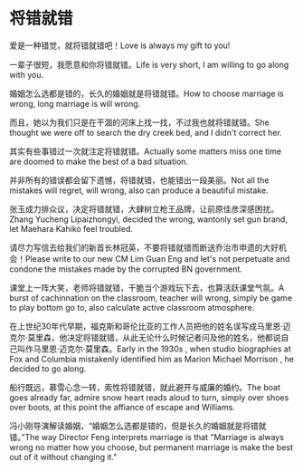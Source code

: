 # 将错就错

<p><span class="chinese">爱是一种错觉，就将错就错吧！</span><span class="english">Love is always my gift to you!</span></p>

<p><span class="chinese">一辈子很短，我愿意和你将错就错。</span><span class="english">Life is very short, I am willing to go along with you.</span></p>

<p><span class="chinese">婚姻怎么选都是错的，长久的婚姻就是将错就错。</span><span class="english">How to choose marriage is wrong, long marriage is will wrong.</span></p>

<p><span class="chinese">而且，她以为我们只是在干涸的河床上找一找，不过我也就将错就错。</span><span class="english">She thought we were off to search the dry creek bed, and I didn't correct her.</span></p>

<p><span class="chinese">其实有些事错过一次就注定将错就错。</span><span class="english">Actually some matters miss one time are doomed to make the best of a bad situation.</span></p>

<p><span class="chinese">并非所有的错误都会留下遗憾，将错就错，也能错出一段美丽。</span><span class="english">Not all the mistakes will regret, will wrong, also can produce a beautiful mistake.</span></p>

<p><span class="chinese">张玉成力排众议，决定将错就错，大肆树立枪王品牌，让前原佳彦深感困扰。</span><span class="english">Zhang Yucheng Lipaizhongyi, decided the wrong, wantonly set gun brand, let Maehara Kahiko feel troubled.</span></p>

<p><span class="chinese">请尽力写信去给我们的新首长林冠英，不要将错就错而断送乔治市申遗的大好机会！</span><span class="english">Please write to our new CM Lim Guan Eng and let's not perpetuate and condone the mistakes made by the corrupted BN government.</span></p>

<p><span class="chinese">课堂上一阵大笑，老师将错就错，干脆当个游戏玩下去，也算活跃课堂气氛。</span><span class="english">A burst of cachinnation on the classroom, teacher will wrong, simply be game to play bottom go to, also calculate active classroom atmosphere.</span></p>

<p><span class="chinese">在上世纪30年代早期，福克斯和哥伦比亚的工作人员把他的姓名误写成马里恩·迈克尔·莫里森，他决定将错就错，从此无论什么时候记者问及他的姓名，他都说自己叫作马里恩·迈克尔·莫里森。</span><span class="english">Early in the 1930s , when studio biographies at Fox and Columbia mistakenly identified him as Marion Michael Morrison , he decided to go along.</span></p>

<p><span class="chinese">船行既远，慕雪心念一转，索性将错就错，就此避开与威廉的婚约。</span><span class="english">The boat goes already far, admire snow heart reads aloud to turn, simply over shoes over boots, at this point the affiance of escape and Williams.</span></p>

<p><span class="chinese">冯小刚导演解读婚姻，“婚姻怎么选都是错的，但是长久的婚姻就是将错就错。”</span><span class="english">The way Director Feng interprets marriage is that "Marriage is always wrong no matter how you choose, but permanent marriage is make the best out of it without changing it."</span></p>

